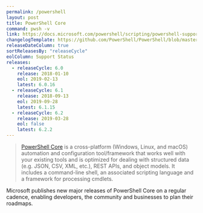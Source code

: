 ```yaml
---
permalink: /powershell
layout: post
title: PowerShell Core
command: pwsh -v
link: https://docs.microsoft.com/powershell/scripting/powershell-support-lifecycle
changelogTemplate: https://github.com/PowerShell/PowerShell/blob/master/CHANGELOG.md
releaseDateColumn: true
sortReleasesBy: "releaseCycle"
eolColumn: Support Status
releases:
  - releaseCycle: 6.0
    release: 2018-01-10
    eol: 2019-02-13
    latest: 6.0.16
  - releaseCycle: 6.1
    release: 2018-09-13
    eol: 2019-09-28
    latest: 6.1.15
  - releaseCycle: 6.2
    release: 2019-03-28
    eol: false
    latest: 6.2.2
---
```


> [PowerShell Core](https://aka.ms/powershell)  is a cross-platform (Windows, Linux, and macOS) automation and configuration tool/framework that works well with your existing tools and is optimized for dealing with structured data (e.g. JSON, CSV, XML, etc.), REST APIs, and object models. It includes a command-line shell, an associated scripting language and a framework for processing cmdlets.

Microsoft publishes new major releases of PowerShell Core on a regular cadence, enabling developers, the community and businesses to plan their roadmaps. 

